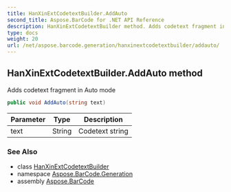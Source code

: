 ```yaml
---
title: HanXinExtCodetextBuilder.AddAuto
second_title: Aspose.BarCode for .NET API Reference
description: HanXinExtCodetextBuilder method. Adds codetext fragment in Auto mode
type: docs
weight: 20
url: /net/aspose.barcode.generation/hanxinextcodetextbuilder/addauto/
---
```

## HanXinExtCodetextBuilder.AddAuto method

Adds codetext fragment in Auto mode

```csharp
public void AddAuto(string text)
```

| Parameter | Type | Description |
| --- | --- | --- |
| text | String | Codetext string |

### See Also

* class [HanXinExtCodetextBuilder](../)
* namespace [Aspose.BarCode.Generation](../../hanxinextcodetextbuilder/)
* assembly [Aspose.BarCode](../../../)


